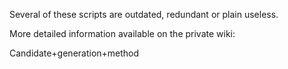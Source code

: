 Several of these scripts are outdated, redundant or plain useless.

More detailed information available on the private wiki:

Candidate+generation+method
